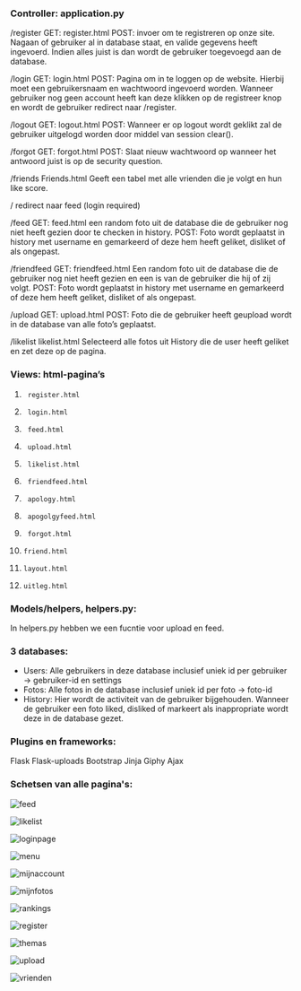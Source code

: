 ### Controller: application.py

/register
GET:     register.html
POST:    invoer om te registreren op onze site. Nagaan of gebruiker al in database staat, en valide gegevens heeft ingevoerd. Indien alles juist is dan wordt de gebruiker toegevoegd aan de database.

/login
GET:    login.html
POST: Pagina om in te loggen op de website. Hierbij moet een gebruikersnaam en wachtwoord ingevoerd worden.  Wanneer gebruiker nog geen account heeft kan deze klikken op de registreer knop en wordt de gebruiker redirect naar /register.

/logout
GET:    logout.html
POST:    Wanneer er op logout wordt geklikt zal de gebruiker uitgelogd worden door middel van session clear().

/forgot
GET:    forgot.html
POST:   Slaat nieuw wachtwoord op wanneer het antwoord juist is op de security question. 

/friends
Friends.html
Geeft een tabel met alle vrienden die je volgt en hun like score.

/
redirect naar feed (login required)

/feed
GET: feed.html een random foto uit de database die de gebruiker nog niet heeft gezien door te checken in history.
POST: Foto wordt geplaatst in history met username en gemarkeerd of deze hem heeft geliket, disliket of als ongepast.

/friendfeed
GET: friendfeed.html Een random foto uit de database die de gebruiker nog niet heeft gezien en een is van de gebruiker die hij of zij volgt.
POST: Foto wordt geplaatst in history met username en gemarkeerd of deze hem heeft geliket, disliket of als ongepast.

/upload
GET: upload.html
POST: Foto die de gebruiker heeft geupload wordt in de database van alle foto’s geplaatst.

/likelist
likelist.html
Selecteerd alle fotos uit History die de user heeft geliket en zet deze op de pagina.

### Views: html-pagina’s
1.      register.html
2.      login.html
3.      feed.html
4.      upload.html
5.      likelist.html
6.      friendfeed.html
7.      apology.html
8.      apogolgyfeed.html
9.      forgot.html
10.     friend.html
11.     layout.html
12.     uitleg.html


### Models/helpers, helpers.py:
In helpers.py hebben we een fucntie voor upload en feed. 


### 3 databases:
- Users: Alle gebruikers in deze database inclusief uniek id per gebruiker -> gebruiker-id en settings
- Fotos: Alle fotos in de database inclusief uniek id per foto -> foto-id
- History: Hier wordt de activiteit van de gebruiker bijgehouden. Wanneer de gebruiker een foto liked, disliked of markeert als inappropriate wordt deze in de database gezet. 


### Plugins en frameworks:
Flask
Flask-uploads
Bootstrap
Jinja
Giphy
Ajax


### Schetsen van alle pagina's:

![feed](fotos_technisch_ontwerp/feed3.png)

![likelist](fotos_technisch_ontwerp/likelist2.png)

![loginpage](fotos_technisch_ontwerp/loginpage.png)

![menu](fotos_technisch_ontwerp/menu2.png)

![mijnaccount](fotos_technisch_ontwerp/mijnaccount.png)

![mijnfotos](fotos_technisch_ontwerp/mijnfotos2.png)

![rankings](fotos_technisch_ontwerp/rankings2.png)

![register](fotos_technisch_ontwerp/register.png)

![themas](fotos_technisch_ontwerp/themas2.png)

![upload](fotos_technisch_ontwerp/upload.png)

![vrienden](fotos_technisch_ontwerp/vrienden2.png)



